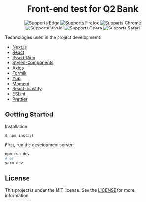 <p align="center">
    <h1 align="center">Front-end test for Q2 Bank</h1>
  </a>
</p>

 <p align="center">
    <!-- Edge -->
    <img alt="Supports Edge" longdesc="Supports Edge" src="https://img.shields.io/badge/iOS-000.svg?style=flat-square&logo=MICROSOFT-EDGE&labelColor=0078D7&logoColor=fff" />
    <!-- Firefox -->
    <img alt="Supports Firefox" longdesc="Supports Firefox" src="https://img.shields.io/badge/Android-000.svg?style=flat-square&logo=FIREFOX&labelColor=FF7139&logoColor=fff" />
    <!-- Chrome -->
    <img alt="Supports Chrome" longdesc="Supports Chrome" src="https://img.shields.io/badge/web-000.svg?style=flat-square&logo=GOOGLE-CHROME&labelColor=4285F4&logoColor=fff" />
     <!-- Vivaldi -->
    <img alt="Supports Vivaldi" longdesc="Supports Vivaldi" src="https://img.shields.io/badge/web-000.svg?style=flat-square&logo=VIVALDI&labelColor=EF3939&logoColor=fff" />
     <!-- Opera -->
    <img alt="Supports Opera" longdesc="Supports Opera" src="https://img.shields.io/badge/web-000.svg?style=flat-square&logo=OPERA&labelColor=FF1B2D&logoColor=fff" />
     <!-- Safari -->
    <img alt="Supports Safari" longdesc="Supports Safari" src="https://img.shields.io/badge/web-000.svg?style=flat-square&logo=SAFARI&labelColor=000000&logoColor=fff" />
  </p>

</p>

Technologies used in the project developmemt:

- [Next.js](https://nextjs.org/)
- [React](https://pt-br.reactjs.org/)
- [React-Dom](https://pt-br.reactjs.org/docs/react-dom.html)
- [Styled-Components](https://www.styled-components.com/)
- [Axios](https://axios-http.com/)
- [Formik](https://formik.org/docs/overview)
- [Yup](https://github.com/jquense/yup)
- [Moment](https://momentjs.com/)
- [React-Toastify](https://fkhadra.github.io/react-toastify/introduction)
- [ESLint](https://eslint.org/)
- [Prettier](https://prettier.io/)


## Getting Started

Installation

```bash
$ npm install
```


First, run the development server:

```bash
npm run dev
# or
yarn dev
```

## License

This project is under the MIT license. See the [LICENSE]() for more information.
